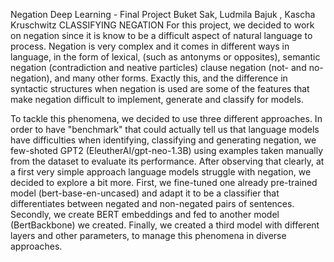 Negation
Deep Learning - Final Project
Buket Sak, Ludmila Bajuk , Kascha Kruschwitz
CLASSIFYING NEGATION
For this project, we decided to work on negation since it is know to be a difficult aspect of natural language to process. Negation is very complex and it comes in different ways in language, in the form of lexical, (such as antonyms or opposites), semantic negation (contradiction and neative particles) clause negation (not- and no-negation), and many other forms. Exactly this, and the difference in syntactic structures when negation is used are some of the features that make negation difficult to implement, generate and classify for models.

To tackle this phenomena, we decided to use three different approaches. In order to have "benchmark" that could actually tell us that language models have difficulties when identifying, classifying and generating negation, we few-shoted GPT2 (EleutherAI/gpt-neo-1.3B) using examples taken manually from the dataset to evaluate its performance. After observing that clearly, at a first very simple approach language models struggle with negation, we decided to explore a bit more. First, we fine-tuned one already pre-trained model (bert-base-en-uncased) and adapt it to be a classifier that differentiates between negated and non-negated pairs of sentences. Secondly, we create BERT embeddings and fed to another model (BertBackbone) we created. Finally, we created a third model with different layers and other parameters, to manage this phenomena in diverse approaches.
